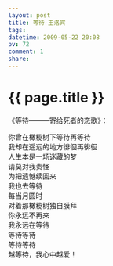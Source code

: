 ```yaml
---
layout: post
title: 等待-王洛宾
tags: 
datetime: 2009-05-22 20:08
pv: 72
comment: 1
share: 
---
```


{{ page.title }}
================

 <p>《等待———寄给死者的恋歌》：</p><p> </p> 你曾在橄榄树下等待再等待<br /> 我却在遥远的地方徘徊再徘徊<br /> 人生本是一场迷藏的梦<br /> 请莫对我责怪<br /> 为把遗憾续回来<br /> 我也去等待<br /> 每当月圆时<br /> 对着那橄榄树独自膜拜<br /> 你永远不再来<br /> 我永远在等待<br /> 等待等待<br /> 等待等待<br /> 越等待，我心中越爱！ 

